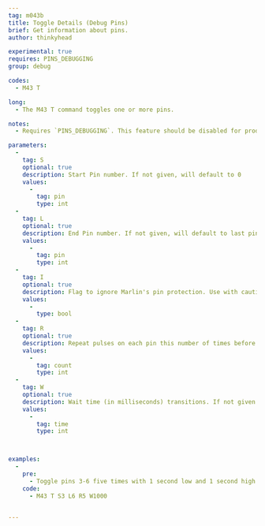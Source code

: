 ```yaml
---
tag: m043b
title: Toggle Details (Debug Pins)
brief: Get information about pins.
author: thinkyhead

experimental: true
requires: PINS_DEBUGGING
group: debug

codes:
  - M43 T

long:
  - The M43 T command toggles one or more pins.

notes:
  - Requires `PINS_DEBUGGING`. This feature should be disabled for production use.

parameters:
  -
    tag: S
    optional: true
    description: Start Pin number. If not given, will default to 0
    values:
      -
        tag: pin
        type: int
  -
    tag: L
    optional: true
    description: End Pin number. If not given, will default to last pin defined for this board
    values:
      -
        tag: pin
        type: int
  -
    tag: I
    optional: true
    description: Flag to ignore Marlin's pin protection. Use with caution!!!!
    values:
      -
        type: bool    
  -
    tag: R
    optional: true
    description: Repeat pulses on each pin this number of times before continuing to next pin. If not given will default to 1.
    values:
      -
        tag: count
        type: int        
  -
    tag: W
    optional: true
    description: Wait time (in milliseconds) transitions. If not given will default to 500.
    values:
      -
        tag: time
        type: int       



examples:
  -
    pre:
      - Toggle pins 3-6 five times with 1 second low and 1 second high pulses but only if the pin isn't in the protected list.
    code:
      - M43 T S3 L6 R5 W1000


---
```


